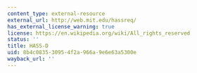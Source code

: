 ```yaml
---
content_type: external-resource
external_url: http://web.mit.edu/hassreq/
has_external_license_warning: true
license: https://en.wikipedia.org/wiki/All_rights_reserved
status: ''
title: HASS-D
uid: 8b4c0835-3095-4f2a-966a-9e6e63a5300e
wayback_url: ''
---
```


